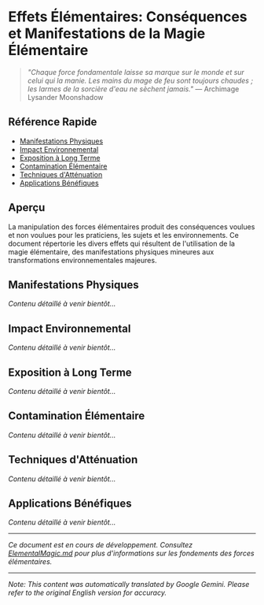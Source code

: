 # **Effets Élémentaires**: Conséquences et Manifestations de la Magie Élémentaire

> *"Chaque force fondamentale laisse sa marque sur le monde et sur celui qui la manie. Les mains du mage de feu sont toujours chaudes ; les larmes de la sorcière d'eau ne sèchent jamais."* — Archimage Lysander Moonshadow

## Référence Rapide
- [Manifestations Physiques](#physical-manifestations)
- [Impact Environnemental](#environmental-impact)
- [Exposition à Long Terme](#long-term-exposure)
- [Contamination Élémentaire](#elemental-contamination)
- [Techniques d'Atténuation](#mitigation-techniques)
- [Applications Bénéfiques](#beneficial-applications)

## Aperçu

La manipulation des forces élémentaires produit des conséquences voulues et non voulues pour les praticiens, les sujets et les environnements. Ce document répertorie les divers effets qui résultent de l'utilisation de la magie élémentaire, des manifestations physiques mineures aux transformations environnementales majeures.

## Manifestations Physiques

*Contenu détaillé à venir bientôt...*

## Impact Environnemental

*Contenu détaillé à venir bientôt...*

## Exposition à Long Terme

*Contenu détaillé à venir bientôt...*

## Contamination Élémentaire

*Contenu détaillé à venir bientôt...*

## Techniques d'Atténuation

*Contenu détaillé à venir bientôt...*

## Applications Bénéfiques

*Contenu détaillé à venir bientôt...*

---

*Ce document est en cours de développement. Consultez [ElementalMagic.md](/codex/Magics/Elements/ElementalMagic.md) pour plus d'informations sur les fondements des forces élémentaires.*


---
_Note: This content was automatically translated by Google Gemini. Please refer to the original English version for accuracy._